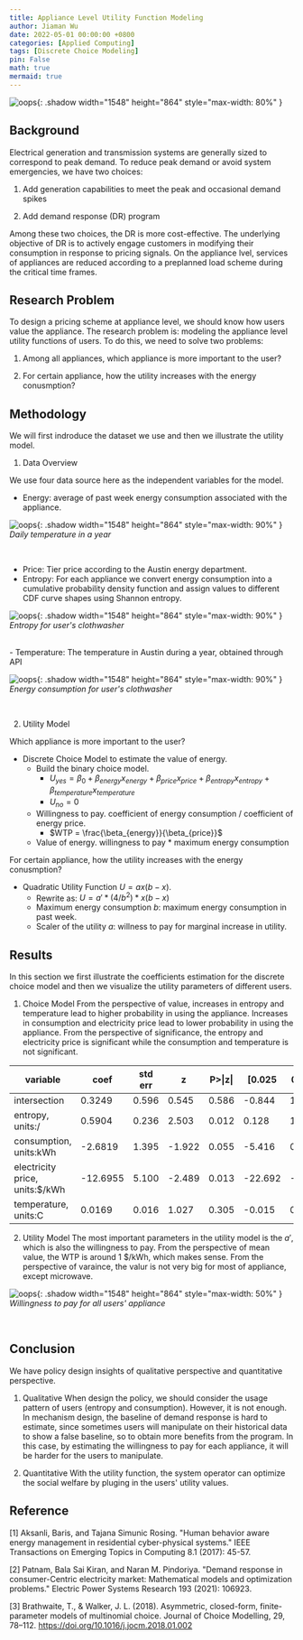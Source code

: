```yaml
---
title: Appliance Level Utility Function Modeling
author: Jiaman Wu
date: 2022-05-01 00:00:00 +0800
categories: [Applied Computing]
tags: [Discrete Choice Modeling]
pin: False
math: true
mermaid: true
---
```


![oops](/assets/fig/pol-sol14738-170608.jpg){: .shadow width="1548" height="864" style="max-width: 80%" }


## Background

Electrical generation and transmission systems are generally sized to correspond to peak demand. To reduce peak demand or avoid system emergencies, we have two choices:

1. Add generation capabilities to meet the peak and occasional demand spikes

2. Add demand response (DR) program 

Among these two choices, the DR is more cost-effective. The underlying objective of DR is to actively engage customers in modifying their consumption in response to pricing signals. On the appliance lvel, services of appliances are reduced according to a preplanned load scheme during the critical time frames.

## Research Problem
To design a pricing scheme at appliance level, we should know how users value the appliance. The research problem is: modeling the appliance level utility functions of users. To do this, we need to solve two problems:

1. Among all appliances, which appliance is more important to the user?

2. For certain appliance, how the utility increases with the energy conusmption?

## Methodology

We will first indroduce the dataset we use and then we illustrate the utility model.

1. Data Overview

We use four data source here as the independent variables for the model.

- Energy: average of past week energy consumption associated with the appliance. 

![oops](/assets/fig/consumption.png){: .shadow width="1548" height="864" style="max-width: 90%" }
_Daily temperature in a year_

<br>

- Price: Tier price according to the Austin energy department.
- Entropy: For each appliance we convert energy consumption into a cumulative probability density function and assign values to different CDF curve shapes using Shannon entropy. 

![oops](/assets/fig/entropy.png){: .shadow width="1548" height="864" style="max-width: 90%" }
_Entropy for user's clothwasher_

<br>
- Temperature: The temperature in Austin during a year, obtained through API


![oops](/assets/fig/temperature.png){: .shadow width="1548" height="864" style="max-width: 90%" }
_Energy consumption for user's clothwasher_

<br>

2. Utility Model

Which appliance is more important to the user?
- Discrete Choice Model to estimate the value of energy.
    * Build the binary choice model. 
        - $U_{yes} = \beta_{0}+\beta_{energy} x_{energy} + \beta_{price} x_{price} + \beta_{entropy} x_{entropy} + \beta_{temperature} x_{temperature}$
        - $U_{no} = 0$
    * Willingness to pay. coefficient of energy consumption / coefficient of energy price.
        - $WTP = \frac{\beta_{energy}}{\beta_{price}}$
    * Value of energy. willingness to pay * maximum energy consumption  

For certain appliance, how the utility increases with the energy conusmption?
- Quadratic Utility Function $U = ax(b-x)$.
    * Rewrite as: $U = a'* (4/b^{2}) * x(b-x)$
    * Maximum energy consumption $b$: maximum energy consumption in past week.  
    * Scaler of the utility $a$: willness to pay for marginal increase in utility.

## Results

In this section we first illustrate the coefficients estimation for the discrete choice model and then we visualize the utility parameters of different users. 

1. Choice Model
From the perspective of value, increases in entropy and temperature lead to higher probability in using the appliance. Increases in consumption and electricity price lead to lower probability in using the appliance. From the perspective of significance, the entropy and electricity price is significant while the consumption and temperature is not significant.

| variable                       | coef     | std err | z      | P>\|z\| | [0.025  | 0.975] |
|--------------------------------|----------|---------|--------|---------|---------|--------|
| intersection                   | 0.3249   | 0.596   | 0.545  | 0.586   | -0.844  | 1.494  |
| entropy, units:/               | 0.5904   | 0.236   | 2.503  | 0.012   | 0.128   | 1.053  |
| consumption, units:kWh         | -2.6819  | 1.395   | -1.922 | 0.055   | -5.416  | 0.052  |
| electricity price, units:$/kWh | -12.6955 | 5.100   | -2.489 | 0.013   | -22.692 | -2.699 |
| temperature, units:C           | 0.0169   | 0.016   | 1.027  | 0.305   | -0.015  | 0.049  |

2. Utility Model
The most important parameters in the utility model is the $a'$, which is also the willingness to pay. From the perspective of mean value, the WTP is around 1 $/kWh, which makes sense. From the perspective of varaince, the valur is not very big for most of appliance, except microwave.

![oops](/assets/fig/wtp.png){: .shadow width="1548" height="864" style="max-width: 50%" }
_Willingness to pay for all users' appliance_

<br>

## Conclusion 
We have policy design insights of qualitative perspective and quantitative perspective.

1. Qualitative
When design the policy, we should consider the usage pattern of users (entropy and consumption). However, it is not enough. In mechanism design, the baseline of demand response is hard to estimate, since sometimes users will manipulate on their historical data to show a false baseline, so to obtain more benefits from the program. In this case, by estimating the willingness to pay for each appliance, it will be harder for the users to manipulate. 

2. Quantitative 
With the utility function, the system operator can optimize the social welfare by pluging in the users' utility values.

## Reference
[1] Aksanli, Baris, and Tajana Simunic Rosing. "Human behavior aware energy management in residential cyber-physical systems." IEEE Transactions on Emerging Topics in Computing 8.1 (2017): 45-57.

[2] Patnam, Bala Sai Kiran, and Naran M. Pindoriya. "Demand response in consumer-Centric electricity market: Mathematical models and optimization problems." Electric Power Systems Research 193 (2021): 106923.

[3] Brathwaite, T., & Walker, J. L. (2018). Asymmetric, closed-form, finite-parameter models of multinomial choice. Journal of Choice Modelling, 29, 78–112. https://doi.org/10.1016/j.jocm.2018.01.002


